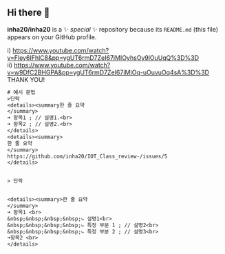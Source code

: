 ## Hi there 👋


**inha20/inha20** is a ✨ _special_ ✨ repository because its `README.md` (this file) appears on your GitHub profile.

i)
https://www.youtube.com/watch?v=Fley6IFhlC8&pp=ygUT6rmD7ZeI67iMIOyhsOy9lOuUqQ%3D%3D
<br>
ii)
https://www.youtube.com/watch?v=w9DfC2BHGPA&pp=ygUT6rmD7ZeI67iMIOq-uOuvuOq4sA%3D%3D
<br>
THANK YOU!
<br>

```ThisIsMyGithubGrammer.txt
# 예시 문법
>단락
<details><summary한 줄 요약
</summary>
➜ 항목1 ; // 설명1.<br>
➜ 항목2 ; // 설명2.<br>
</details>
<details><summary>
한 줄 요약
</summary>
https://github.com/inha20/IOT_Class_review-/issues/5
</details>


> 단락


<details><summary>한 줄 요약
</summary>
➜ 항목1 <br>
&nbsp;&nbsp;&nbsp;&nbsp;⤷ 설명1<br>
&nbsp;&nbsp;&nbsp;&nbsp;⤷ 특정 부분 1 ; // 설명2<br>
&nbsp;&nbsp;&nbsp;&nbsp;⤷ 특정 부분 2 ; // 설명3<br>
➜항목2 <br>
</details>
```
